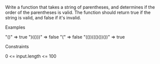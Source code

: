 Write a function that takes a string of parentheses, and determines if the order of the parentheses is valid. The function should return true if the string is valid, and false if it's invalid.

Examples

"()"              =>  true
")(()))"          =>  false
"("               =>  false
"(())((()())())"  =>  true

Constraints

0 <= input.length <= 100